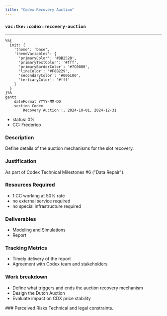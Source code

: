 ```yaml
---
title: "Codex Recovery Auction"
---
```

### `vac:tke::codex:recovery-auction`
---

```mermaid
%%{ 
  init: { 
    'theme': 'base', 
    'themeVariables': { 
      'primaryColor': '#BB2528', 
      'primaryTextColor': '#fff', 
      'primaryBorderColor': '#7C0000', 
      'lineColor': '#F8B229', 
      'secondaryColor': '#006100', 
      'tertiaryColor': '#fff' 
    } 
  } 
}%%
gantt
	dateFormat YYYY-MM-DD
	section Codex
		Recovery Auction :, 2024-10-01, 2024-12-31
```

- status: 0%
- CC: Frederico

### Description
Define details of the auction mechanisms for the slot recovery.

### Justification
As part of Codex Technical Milestones #6 ("Data Repair").

### Resources Required
- 1 CC working at 50% rate
- no external service required
- no special infrastructure required

### Deliverables
- Modeling and Simulations
- Report 

### Tracking Metrics
- Timely delivery of the report
- Agreement with Codex team and stakeholders

### Work breakdown
- Define what triggers and ends the auction recovery mechanism
- Design the Dutch Auction
- Evaluate impact on CDX price stability

### Perceived Risks
Technical and legal constraints.
